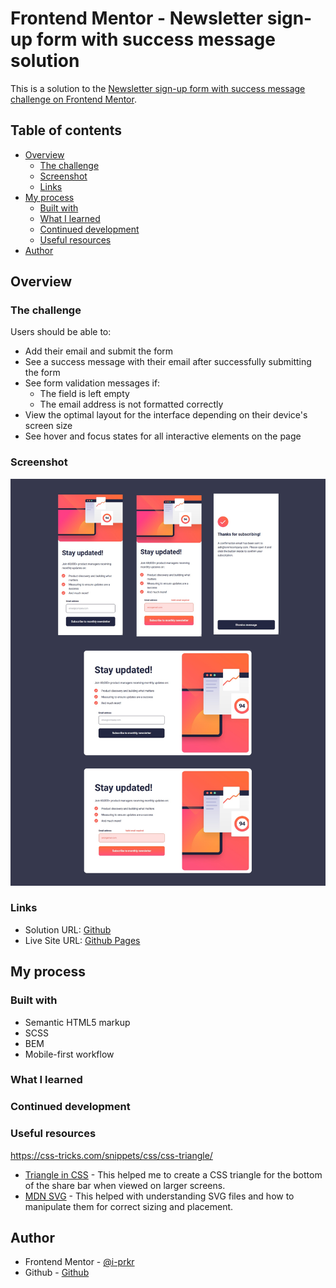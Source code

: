 # Frontend Mentor - Newsletter sign-up form with success message solution

This is a solution to the [Newsletter sign-up form with success message challenge on Frontend Mentor](https://www.frontendmentor.io/challenges/newsletter-signup-form-with-success-message-3FC1AZbNrv).

## Table of contents

- [Overview](#overview)
  - [The challenge](#the-challenge)
  - [Screenshot](#screenshot)
  - [Links](#links)
- [My process](#my-process)
  - [Built with](#built-with)
  - [What I learned](#what-i-learned)
  - [Continued development](#continued-development)
  - [Useful resources](#useful-resources)
- [Author](#author)

## Overview

### The challenge

Users should be able to:

- Add their email and submit the form
- See a success message with their email after successfully submitting the form
- See form validation messages if:
  - The field is left empty
  - The email address is not formatted correctly
- View the optimal layout for the interface depending on their device's screen size
- See hover and focus states for all interactive elements on the page

### Screenshot

![screenshot](./screenshot.jpg)

### Links

- Solution URL: [Github]()
- Live Site URL: [Github Pages]()

## My process

### Built with

- Semantic HTML5 markup
- SCSS
- BEM
- Mobile-first workflow

### What I learned

### Continued development

### Useful resources

https://css-tricks.com/snippets/css/css-triangle/

- [Triangle in CSS](https://css-tricks.com/snippets/css/css-triangle/) - This helped me to create a CSS triangle for the bottom of the share bar when viewed on larger screens.
- [MDN SVG](https://developer.mozilla.org/en-US/docs/Web/SVG/Tutorial/Getting_Started) - This helped with understanding SVG files and how to manipulate them for correct sizing and placement.

## Author

- Frontend Mentor - [@i-prkr](https://www.frontendmentor.io/profile/i-prkr)
- Github - [Github](https://github.com/i-prkr)
